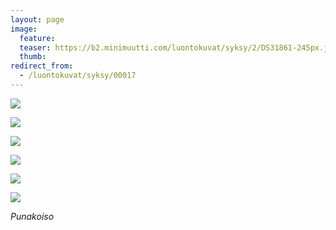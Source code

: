 ```yaml
---
layout: page
image:
  feature:
  teaser: https://b2.minimuutti.com/luontokuvat/syksy/2/DS31861-245px.jpg
  thumb:
redirect_from:
  - /luontokuvat/syksy/00017
---
```


![](https://b2.minimuutti.com/luontokuvat/syksy/2/DS27055-800px.jpg)

![](https://b2.minimuutti.com/luontokuvat/syksy/2/DS27054-800px.jpg)

![](https://b2.minimuutti.com/luontokuvat/syksy/2/DS27046-800px.jpg)

![](https://b2.minimuutti.com/luontokuvat/syksy/2/DS31792-800px.jpg)

![](https://b2.minimuutti.com/luontokuvat/syksy/2/DS31798-800px.jpg)

![](https://b2.minimuutti.com/luontokuvat/syksy/2/DS31861-800px.jpg)

*Punakoiso*
